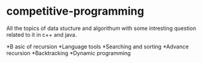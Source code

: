 # competitive-programming
All the topics of data stucture and algorithum with some intresting question related to it in c++ and java.

*B asic of recursion
*Language  tools
*Searching and sorting
*Advance recursion
*Backtracking
*Dynamic programming


